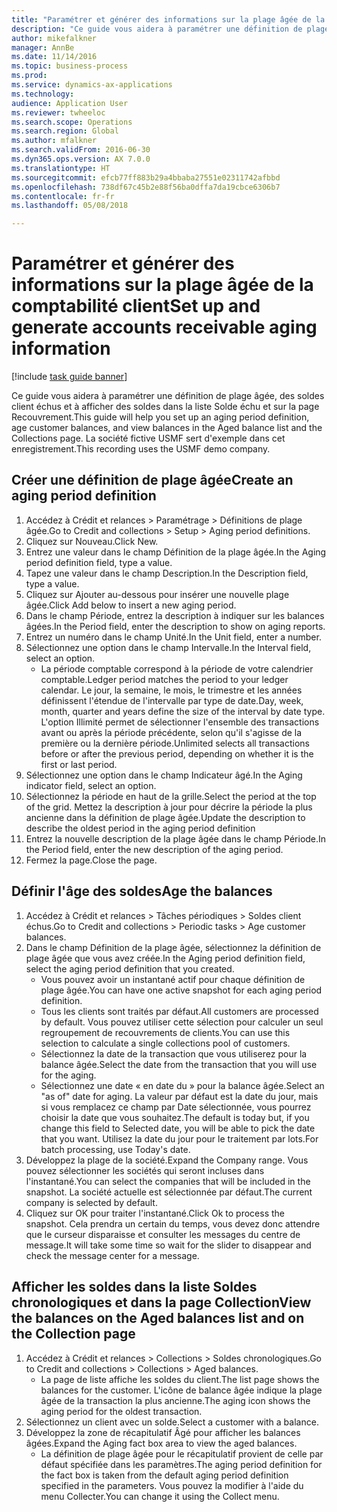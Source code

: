 ```yaml
--- 
title: "Paramétrer et générer des informations sur la plage âgée de la comptabilité client"
description: "Ce guide vous aidera à paramétrer une définition de plage âgée, des soldes client échus et à afficher des soldes dans la liste Solde échu et sur la page Recouvrement."
author: mikefalkner
manager: AnnBe
ms.date: 11/14/2016
ms.topic: business-process
ms.prod: 
ms.service: dynamics-ax-applications
ms.technology: 
audience: Application User
ms.reviewer: twheeloc
ms.search.scope: Operations
ms.search.region: Global
ms.author: mfalkner
ms.search.validFrom: 2016-06-30
ms.dyn365.ops.version: AX 7.0.0
ms.translationtype: HT
ms.sourcegitcommit: efcb77ff883b29a4bbaba27551e02311742afbbd
ms.openlocfilehash: 738df67c45b2e88f56ba0dffa7da19cbce6306b7
ms.contentlocale: fr-fr
ms.lasthandoff: 05/08/2018

---
```

# <a name="set-up-and-generate-accounts-receivable-aging-information"></a><span data-ttu-id="efc8e-103">Paramétrer et générer des informations sur la plage âgée de la comptabilité client</span><span class="sxs-lookup"><span data-stu-id="efc8e-103">Set up and generate accounts receivable aging information</span></span>

[!include [task guide banner](../../includes/task-guide-banner.md)]

<span data-ttu-id="efc8e-104">Ce guide vous aidera à paramétrer une définition de plage âgée, des soldes client échus et à afficher des soldes dans la liste Solde échu et sur la page Recouvrement.</span><span class="sxs-lookup"><span data-stu-id="efc8e-104">This guide will help you set up an aging period definition, age customer balances, and view balances in the Aged balance list and the Collections page.</span></span> <span data-ttu-id="efc8e-105">La société fictive USMF sert d'exemple dans cet enregistrement.</span><span class="sxs-lookup"><span data-stu-id="efc8e-105">This recording uses the USMF demo company.</span></span>


## <a name="create-an-aging-period-definition"></a><span data-ttu-id="efc8e-106">Créer une définition de plage âgée</span><span class="sxs-lookup"><span data-stu-id="efc8e-106">Create an aging period definition</span></span>
1. <span data-ttu-id="efc8e-107">Accédez à Crédit et relances > Paramétrage > Définitions de plage âgée.</span><span class="sxs-lookup"><span data-stu-id="efc8e-107">Go to Credit and collections > Setup > Aging period definitions.</span></span>
2. <span data-ttu-id="efc8e-108">Cliquez sur Nouveau.</span><span class="sxs-lookup"><span data-stu-id="efc8e-108">Click New.</span></span>
3. <span data-ttu-id="efc8e-109">Entrez une valeur dans le champ Définition de la plage âgée.</span><span class="sxs-lookup"><span data-stu-id="efc8e-109">In the Aging period definition field, type a value.</span></span>
4. <span data-ttu-id="efc8e-110">Tapez une valeur dans le champ Description.</span><span class="sxs-lookup"><span data-stu-id="efc8e-110">In the Description field, type a value.</span></span>
5. <span data-ttu-id="efc8e-111">Cliquez sur Ajouter au-dessous pour insérer une nouvelle plage âgée.</span><span class="sxs-lookup"><span data-stu-id="efc8e-111">Click Add below to insert a new aging period.</span></span>
6. <span data-ttu-id="efc8e-112">Dans le champ Période, entrez la description à indiquer sur les balances âgées.</span><span class="sxs-lookup"><span data-stu-id="efc8e-112">In the Period field, enter the description to show on aging reports.</span></span>
7. <span data-ttu-id="efc8e-113">Entrez un numéro dans le champ Unité.</span><span class="sxs-lookup"><span data-stu-id="efc8e-113">In the Unit field, enter a number.</span></span>
8. <span data-ttu-id="efc8e-114">Sélectionnez une option dans le champ Intervalle.</span><span class="sxs-lookup"><span data-stu-id="efc8e-114">In the Interval field, select an option.</span></span>
    * <span data-ttu-id="efc8e-115">La période comptable correspond à la période de votre calendrier comptable.</span><span class="sxs-lookup"><span data-stu-id="efc8e-115">Ledger period matches the period to your ledger calendar.</span></span> <span data-ttu-id="efc8e-116">Le jour, la semaine, le mois, le trimestre et les années définissent l'étendue de l'intervalle par type de date.</span><span class="sxs-lookup"><span data-stu-id="efc8e-116">Day, week, month, quarter and years define the size of the interval by date type.</span></span> <span data-ttu-id="efc8e-117">L'option Illimité permet de sélectionner l'ensemble des transactions avant ou après la période précédente, selon qu'il s'agisse de la première ou la dernière période.</span><span class="sxs-lookup"><span data-stu-id="efc8e-117">Unlimited selects all transactions before or after the previous period, depending on whether it is the first or last period.</span></span>  
9. <span data-ttu-id="efc8e-118">Sélectionnez une option dans le champ Indicateur âgé.</span><span class="sxs-lookup"><span data-stu-id="efc8e-118">In the Aging indicator field, select an option.</span></span>
10. <span data-ttu-id="efc8e-119">Sélectionnez la période en haut de la grille.</span><span class="sxs-lookup"><span data-stu-id="efc8e-119">Select the period at the top of the grid.</span></span> <span data-ttu-id="efc8e-120">Mettez la description à jour pour décrire la période la plus ancienne dans la définition de plage âgée.</span><span class="sxs-lookup"><span data-stu-id="efc8e-120">Update the description to describe the oldest period in the aging period definition</span></span>
11. <span data-ttu-id="efc8e-121">Entrez la nouvelle description de la plage âgée dans le champ Période.</span><span class="sxs-lookup"><span data-stu-id="efc8e-121">In the Period field, enter the new description of the aging period.</span></span>
12. <span data-ttu-id="efc8e-122">Fermez la page.</span><span class="sxs-lookup"><span data-stu-id="efc8e-122">Close the page.</span></span>

## <a name="age-the-balances"></a><span data-ttu-id="efc8e-123">Définir l'âge des soldes</span><span class="sxs-lookup"><span data-stu-id="efc8e-123">Age the balances</span></span>
1. <span data-ttu-id="efc8e-124">Accédez à Crédit et relances > Tâches périodiques > Soldes client échus.</span><span class="sxs-lookup"><span data-stu-id="efc8e-124">Go to Credit and collections > Periodic tasks > Age customer balances.</span></span>
2. <span data-ttu-id="efc8e-125">Dans le champ Définition de la plage âgée, sélectionnez la définition de plage âgée que vous avez créée.</span><span class="sxs-lookup"><span data-stu-id="efc8e-125">In the Aging period definition field, select the aging period definition that you created.</span></span>
    * <span data-ttu-id="efc8e-126">Vous pouvez avoir un instantané actif pour chaque définition de plage âgée.</span><span class="sxs-lookup"><span data-stu-id="efc8e-126">You can have one active snapshot for each aging period definition.</span></span>  
    * <span data-ttu-id="efc8e-127">Tous les clients sont traités par défaut.</span><span class="sxs-lookup"><span data-stu-id="efc8e-127">All customers are processed by default.</span></span> <span data-ttu-id="efc8e-128">Vous pouvez utiliser cette sélection pour calculer un seul regroupement de recouvrements de clients.</span><span class="sxs-lookup"><span data-stu-id="efc8e-128">You can use this selection to calculate a single collections pool of customers.</span></span>  
    * <span data-ttu-id="efc8e-129">Sélectionnez la date de la transaction que vous utiliserez pour la balance âgée.</span><span class="sxs-lookup"><span data-stu-id="efc8e-129">Select the date from the transaction that you will use for the aging.</span></span>  
    * <span data-ttu-id="efc8e-130">Sélectionnez une date « en date du » pour la balance âgée.</span><span class="sxs-lookup"><span data-stu-id="efc8e-130">Select an "as of" date for aging.</span></span> <span data-ttu-id="efc8e-131">La valeur par défaut est la date du jour, mais si vous remplacez ce champ par Date sélectionnée, vous pourrez choisir la date que vous souhaitez.</span><span class="sxs-lookup"><span data-stu-id="efc8e-131">The default is today but, if you change this field to Selected date, you will be able to pick the date that you want.</span></span> <span data-ttu-id="efc8e-132">Utilisez la date du jour pour le traitement par lots.</span><span class="sxs-lookup"><span data-stu-id="efc8e-132">For batch processing, use Today's date.</span></span>  
3. <span data-ttu-id="efc8e-133">Développez la plage de la société.</span><span class="sxs-lookup"><span data-stu-id="efc8e-133">Expand the Company range.</span></span> <span data-ttu-id="efc8e-134">Vous pouvez sélectionner les sociétés qui seront incluses dans l'instantané.</span><span class="sxs-lookup"><span data-stu-id="efc8e-134">You can select the companies that will be included in the snapshot.</span></span> <span data-ttu-id="efc8e-135">La société actuelle est sélectionnée par défaut.</span><span class="sxs-lookup"><span data-stu-id="efc8e-135">The current company is selected by default.</span></span>
4. <span data-ttu-id="efc8e-136">Cliquez sur OK pour traiter l'instantané.</span><span class="sxs-lookup"><span data-stu-id="efc8e-136">Click Ok to process the snapshot.</span></span> <span data-ttu-id="efc8e-137">Cela prendra un certain du temps, vous devez donc attendre que le curseur disparaisse et consulter les messages du centre de message.</span><span class="sxs-lookup"><span data-stu-id="efc8e-137">It will take some time so wait for the slider to disappear and check the message center for a message.</span></span>

## <a name="view-the-balances-on-the-aged-balances-list-and-on-the-collection-page"></a><span data-ttu-id="efc8e-138">Afficher les soldes dans la liste Soldes chronologiques et dans la page Collection</span><span class="sxs-lookup"><span data-stu-id="efc8e-138">View the balances on the Aged balances list and on the Collection page</span></span>
1. <span data-ttu-id="efc8e-139">Accédez à Crédit et relances > Collections > Soldes chronologiques.</span><span class="sxs-lookup"><span data-stu-id="efc8e-139">Go to Credit and collections > Collections > Aged balances.</span></span>
    * <span data-ttu-id="efc8e-140">La page de liste affiche les soldes du client.</span><span class="sxs-lookup"><span data-stu-id="efc8e-140">The list page shows the balances for the customer.</span></span> <span data-ttu-id="efc8e-141">L'icône de balance âgée indique la plage âgée de la transaction la plus ancienne.</span><span class="sxs-lookup"><span data-stu-id="efc8e-141">The aging icon shows the aging period for the oldest transaction.</span></span>  
2. <span data-ttu-id="efc8e-142">Sélectionnez un client avec un solde.</span><span class="sxs-lookup"><span data-stu-id="efc8e-142">Select a customer with a balance.</span></span>
3. <span data-ttu-id="efc8e-143">Développez la zone de récapitulatif Âgé pour afficher les balances âgées.</span><span class="sxs-lookup"><span data-stu-id="efc8e-143">Expand the Aging fact box area to view the aged balances.</span></span>
    * <span data-ttu-id="efc8e-144">La définition de plage âgée pour le récapitulatif provient de celle par défaut spécifiée dans les paramètres.</span><span class="sxs-lookup"><span data-stu-id="efc8e-144">The aging period definition for the fact box is taken from the default aging period definition specified in the parameters.</span></span> <span data-ttu-id="efc8e-145">Vous pouvez la modifier à l'aide du menu Collecter.</span><span class="sxs-lookup"><span data-stu-id="efc8e-145">You can change it using the Collect menu.</span></span>  


